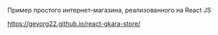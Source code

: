 Пример простого интернет-магазина, реализованного на React JS

https://gevorg22.github.io/react-gkara-store/
